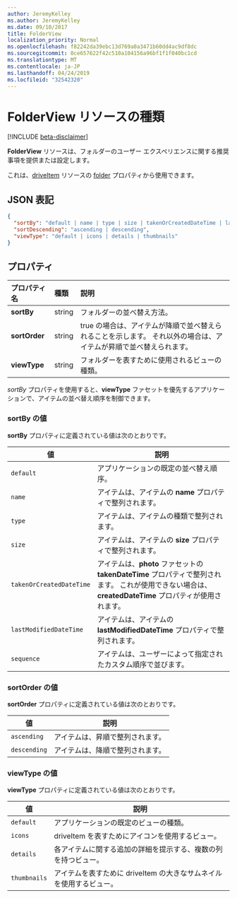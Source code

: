 ```yaml
---
author: JeremyKelley
ms.author: JeremyKelley
ms.date: 09/10/2017
title: FolderView
localization_priority: Normal
ms.openlocfilehash: f82242da39ebc13d769a0a3471b60dd4ac9df8dc
ms.sourcegitcommit: 0ce657622f42c510a104156a96bf1f1f040bc1cd
ms.translationtype: MT
ms.contentlocale: ja-JP
ms.lasthandoff: 04/24/2019
ms.locfileid: "32542320"
---
```

# <a name="folderview-resource-type"></a>FolderView リソースの種類

[!INCLUDE [beta-disclaimer](../../includes/beta-disclaimer.md)]

**FolderView** リソースは、フォルダーのユーザー エクスペリエンスに関する推奨事項を提供または設定します。

これは、[driveItem][item-resource] リソースの [folder][folder-facet] プロパティから使用できます。

## <a name="json-representation"></a>JSON 表記

<!-- { "blockType": "resource", "@odata.type": "microsoft.graph.folderView" } -->

```json
{
  "sortBy": "default | name | type | size | takenOrCreatedDateTime | lastModifiedDateTime | sequence",
  "sortDescending": "ascending | descending",
  "viewType": "default | icons | details | thumbnails"
}
```

## <a name="properties"></a>プロパティ

| プロパティ名         | 種類   | 説明
|:----------------------|:-------|:--------------------------------------------
| **sortBy**            | string | フォルダーの並べ替え方法。
| **sortOrder**         | string | true の場合は、アイテムが降順で並べ替えられることを示します。 それ以外の場合は、アイテムが昇順で並べ替えられます。
| **viewType**          | string | フォルダーを表すために使用されるビューの種類。

_sortBy_ プロパティを使用すると、**viewType** ファセットを優先するアプリケーションで、アイテムの並べ替え順序を制御できます。

### <a name="sortby-values"></a>sortBy の値

**sortBy** プロパティに定義されている値は次のとおりです。

| 値                    | 説明
| ------------------------ | --------------------------------------------------
| `default`                | アプリケーションの既定の並べ替え順序。
| `name`                   | アイテムは、アイテムの **name** プロパティで整列されます。
| `type`                   | アイテムは、アイテムの種類で整列されます。
| `size`                   | アイテムは、アイテムの **size** プロパティで整列されます。
| `takenOrCreatedDateTime` | アイテムは、**photo** ファセットの **takenDateTime** プロパティで整列されます。 これが使用できない場合は、**createdDateTime** プロパティが使用されます。
| `lastModifiedDateTime`   | アイテムは、アイテムの **lastModifiedDateTime** プロパティで整列されます。
| `sequence`               | アイテムは、ユーザーによって指定されたカスタム順序で並びます。


### <a name="sortorder-values"></a>sortOrder の値

**sortOrder** プロパティに定義されている値は次のとおりです。

| 値        | 説明
| ------------ | --------------------------------------------------------------
| `ascending`  | アイテムは、昇順で整列されます。
| `descending` | アイテムは、降順で整列されます。


### <a name="viewtype-values"></a>viewType の値

**viewType** プロパティに定義されている値は次のとおりです。

| 値        | 説明
| ------------ | --------------------------------------------------------------
| `default`    | アプリケーションの既定のビューの種類。
| `icons`      | driveItem を表すためにアイコンを使用するビュー。
| `details`    | 各アイテムに関する追加の詳細を提示する、複数の列を持つビュー。
| `thumbnails` | アイテムを表すために driveItem の大きなサムネイルを使用するビュー。


[item-resource]: driveitem.md
[folder-facet]: folder.md

<!-- uuid: f9e446fd-190b-4692-a605-bb60e78f1f19
2017-05-03 02:34:40 UTC -->
<!--
{
  "type": "#page.annotation",
  "description": "folderView resource",
  "keywords": "",
  "section": "documentation",
  "tocPath": "",
  "suppressions": [
    "Error: /api-reference/beta/resources/folderview.md:\r\n      Exception processing links.\r\n    System.ArgumentException: Link Definition was null. Link text: !INCLUDE [beta-disclaimer](../../includes/beta-disclaimer.md)\r\n      at ApiDoctor.Validation.DocFile.get_LinkDestinations()\r\n      at ApiDoctor.Validation.DocSet.ValidateLinks(Boolean includeWarnings, String[] relativePathForFiles, IssueLogger issues, Boolean requireFilenameCaseMatch, Boolean printOrphanedFiles)"
  ]
}
-->
